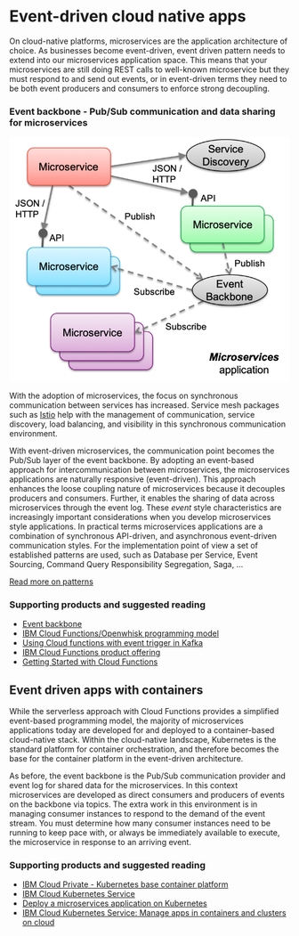 # Event-driven cloud native apps

On cloud-native platforms, microservices are the application architecture of choice. As businesses become event-driven, event driven pattern needs to extend into our microservices application space. This means that your microservices are still doing REST calls to well-known microservice but they must respond to and send out events, or in event-driven terms they need to be both event producers and consumers to enforce strong decoupling.

### Event backbone - Pub/Sub communication and data sharing for microservices

![](evt-micro.png)

With the adoption of microservices, the focus on synchronous communication between services has increased. Service mesh packages such as [Istio](https://istio.io/) help with the management of communication, service discovery, load balancing, and visibility in this synchronous communication environment.

With event-driven microservices, the communication point becomes the Pub/Sub layer of the event backbone. By adopting an event-based approach for intercommunication between microservices, the microservices applications are naturally responsive (event-driven). This approach enhances the loose coupling nature of microservices because it decouples producers and consumers.  Further, it enables the sharing of data across microservices through the event log.
These *event* style characteristics are increasingly important considerations when you develop microservices style applications. In practical terms microservices applications are a combination of synchronous API-driven, and asynchronous event-driven communication styles. For the implementation point of view a set of established patterns are used, such as Database per Service, Event Sourcing, Command Query Responsibility Segregation, Saga, ...

[Read more on patterns](./ED-patterns.md)

### Supporting products and suggested reading

* [Event backbone](https://github.com/ibm-cloud-architecture/refarch-eda/blob/master/docs/evt-backbone/README.md)
* [IBM Cloud Functions/Openwhisk programming model](https://openwhisk.apache.org/documentation.html#programming-model)
* [Using Cloud functions with event trigger in Kafka](https://github.com/IBM/ibm-cloud-functions-message-hub-trigger)
* [IBM Cloud Functions product offering](https://www.ibm.com/cloud/functions)
* [Getting Started with Cloud Functions](https://console.bluemix.net/openwhisk/)

## Event driven apps with containers

While the serverless approach with Cloud Functions provides a simplified event-based programming model, the majority of microservices applications today are developed for and deployed to a container-based cloud-native stack.  Within the cloud-native landscape, Kubernetes is the standard platform for container orchestration, and therefore becomes the base for the container platform in the event-driven architecture.

As before, the event backbone is the Pub/Sub communication provider and event log for shared data for the microservices. In this context microservices are developed as direct consumers and producers of events on the backbone via topics.  The extra work in this environment is in managing consumer instances to respond to the demand of the event stream. You must determine how many consumer instances need to be running to keep pace with, or always be immediately available to execute, the microservice in response to an arriving event.

### Supporting products and suggested reading

* [IBM Cloud Private - Kubernetes base container platform](https://www.ibm.com/cloud/private)
* [IBM Cloud Kubernetes Service](https://console.bluemix.net/catalog/infrastructure/containers-kubernetes)
* [Deploy a microservices application on Kubernetes](https://www.ibm.com/cloud/garage/tutorials/microservices-app-on-kubernetes?task=0)
* [IBM Cloud Kubernetes Service: Manage apps in containers and clusters on cloud](https://www.ibm.com/cloud/garage/content/run/tool_ibm_container/)


